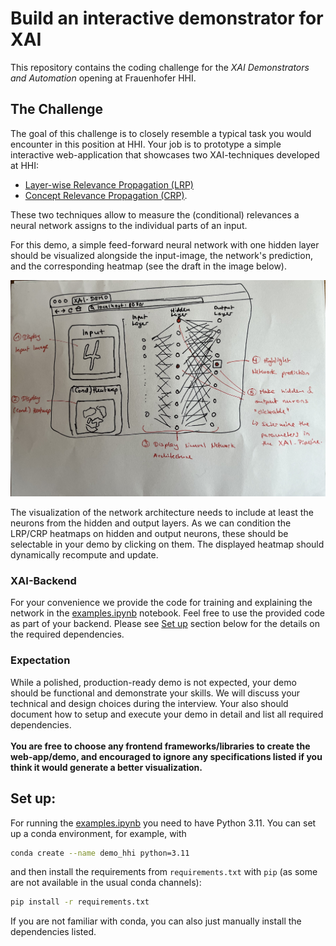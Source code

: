 # Build an interactive demonstrator for XAI
This repository contains the coding challenge for the *XAI Demonstrators and Automation* opening at Frauenhofer HHI.

## The Challenge
The goal of this challenge is to closely resemble a typical task you would encounter in this position at HHI.
Your job is to prototype a simple interactive web-application that showcases two XAI-techniques developed at HHI:
- [Layer-wise Relevance Propagation (LRP)](https://www.hhi.fraunhofer.de/en/departments/ai/technologies-and-solutions/layer-wise-relevance-propagation.html) 
- [Concept Relevance Propagation (CRP)](https://www.hhi.fraunhofer.de/en/departments/ai/technologies-and-solutions/concept-relevance-propagation.html).

These two techniques allow to measure the (conditional) relevances a neural network assigns to the individual parts of an input. 


For this demo, a simple feed-forward neural network with one hidden layer should be visualized alongside the input-image, 
the network's prediction, and the corresponding heatmap (see the draft in the image below). 

<img src="imgs/thing_that_your_boss_sketched_in_30_seconds_in_a_meeting.jpg" alt="Demo-Draft" width="800"> 

The visualization of the network architecture needs to include at least the neurons from the hidden and output layers. As we can condition the LRP/CRP heatmaps on hidden and output neurons, these should be selectable in your demo by clicking on them. The displayed heatmap should dynamically recompute and update.

### XAI-Backend
For your convenience we provide the code for training and explaining the network in the [examples.ipynb](./demo_and_defaults.ipynb) notebook.
Feel free to use the provided code as part of your backend. Please see [Set up](#set-up:) section below for the details on the required dependencies.

### Expectation
While a polished, production-ready demo is not expected, your demo should be functional and demonstrate your skills. We will discuss your technical and design choices during the interview. Your also should document how to setup and execute your demo in detail and list all required dependencies.
<br><br>
**You are free to choose any frontend frameworks/libraries to create the web-app/demo, and encouraged to ignore any specifications listed if you think it would generate a better visualization.**


## Set up:

For running the [examples.ipynb](./demo_and_defaults.ipynb) you need to have Python 3.11. You can set up a conda environment, for example, with
```bash
conda create --name demo_hhi python=3.11
```

and then install the requirements from `requirements.txt` with `pip` (as some are not available in the usual conda channels):
```bash
pip install -r requirements.txt
```

If you are not familiar with conda, you can also just manually install the dependencies listed.


